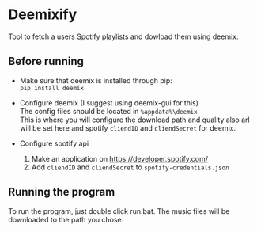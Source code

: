# Deemixify

Tool to fetch a users Spotify playlists and dowload them using deemix.

## Before running

- Make sure that deemix is installed through pip:  
  `pip install deemix`

- Configure deemix (I suggest using deemix-gui for this)  
  The config files should be located in `%appdata%\deemix`  
  This is where you will configure the download path and quality also arl will be set here and spotify `cliendID` and `cliendSecret` for deemix.

- Configure spotify api
  1.  Make an application on https://developer.spotify.com/
  2.  Add `cliendID` and `cliendSecret` to `spotify-credentials.json`

## Running the program

To run the program, just double click run.bat. The music files will be downloaded to the path you chose.
